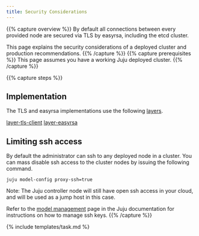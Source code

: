 ```yaml
---
title: Security Considerations
---
```


{{% capture overview %}}
By default all connections between every provided node are secured via TLS by easyrsa, including the etcd cluster.

This page explains the security considerations of a deployed cluster and production recommendations.
{{% /capture %}}
{{% capture prerequisites %}}
This page assumes you have a working Juju deployed cluster.
{{% /capture %}}


{{% capture steps %}}
## Implementation

The TLS and easyrsa implementations use the following [layers](https://jujucharms.com/docs/2.2/developer-layers).

[layer-tls-client](https://github.com/juju-solutions/layer-tls-client)
[layer-easyrsa](https://github.com/juju-solutions/layer-easyrsa)


## Limiting ssh access

By default the administrator can ssh to any deployed node in a cluster. You can mass disable ssh access to the cluster nodes by issuing the following command.

    juju model-config proxy-ssh=true

Note: The Juju controller node will still have open ssh access in your cloud, and will be used as a jump host in this case.

Refer to the [model management](https://jujucharms.com/docs/2.2/models) page in the Juju documentation for instructions on how to manage ssh keys.
{{% /capture %}}

{% include templates/task.md %}
